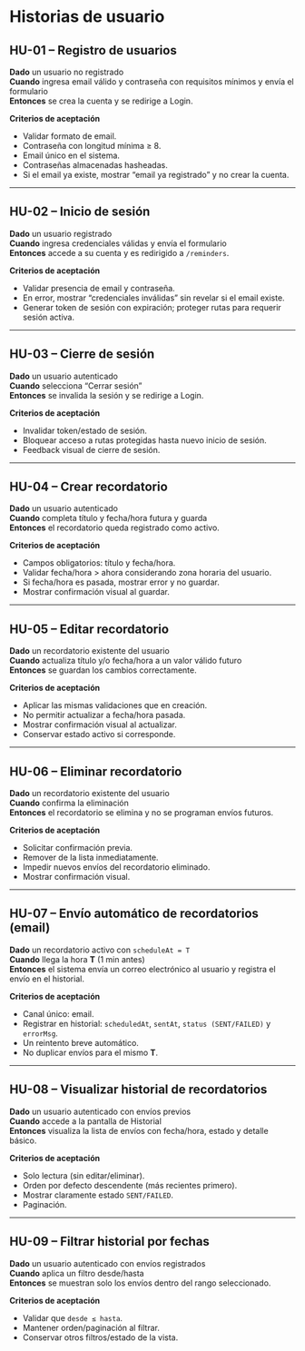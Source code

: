 # Historias de usuario
 
## HU-01 – Registro de usuarios
**Dado** un usuario no registrado  
**Cuando** ingresa email válido y contraseña con requisitos mínimos y envía el formulario  
**Entonces** se crea la cuenta y se redirige a Login.
 
**Criterios de aceptación**
- Validar formato de email.
- Contraseña con longitud mínima ≥ 8.
- Email único en el sistema.
- Contraseñas almacenadas hasheadas.
- Si el email ya existe, mostrar “email ya registrado” y no crear la cuenta.
 
---
 
## HU-02 – Inicio de sesión
**Dado** un usuario registrado  
**Cuando** ingresa credenciales válidas y envía el formulario  
**Entonces** accede a su cuenta y es redirigido a `/reminders`.
 
**Criterios de aceptación**
- Validar presencia de email y contraseña.
- En error, mostrar “credenciales inválidas” sin revelar si el email existe.
- Generar token de sesión con expiración; proteger rutas para requerir sesión activa.
 
---
 
## HU-03 – Cierre de sesión
**Dado** un usuario autenticado  
**Cuando** selecciona “Cerrar sesión”  
**Entonces** se invalida la sesión y se redirige a Login.
 
**Criterios de aceptación**
- Invalidar token/estado de sesión.
- Bloquear acceso a rutas protegidas hasta nuevo inicio de sesión.
- Feedback visual de cierre de sesión.
 
---
 
## HU-04 – Crear recordatorio
**Dado** un usuario autenticado  
**Cuando** completa título y fecha/hora futura y guarda  
**Entonces** el recordatorio queda registrado como activo.
 
**Criterios de aceptación**
- Campos obligatorios: título y fecha/hora.
- Validar fecha/hora > ahora considerando zona horaria del usuario.
- Si fecha/hora es pasada, mostrar error y no guardar.
- Mostrar confirmación visual al guardar.
 
---
 
## HU-05 – Editar recordatorio
**Dado** un recordatorio existente del usuario  
**Cuando** actualiza título y/o fecha/hora a un valor válido futuro  
**Entonces** se guardan los cambios correctamente.
 
**Criterios de aceptación**
- Aplicar las mismas validaciones que en creación.
- No permitir actualizar a fecha/hora pasada.
- Mostrar confirmación visual al actualizar.
- Conservar estado activo si corresponde.
 
---
 
## HU-06 – Eliminar recordatorio
**Dado** un recordatorio existente del usuario  
**Cuando** confirma la eliminación  
**Entonces** el recordatorio se elimina y no se programan envíos futuros.
 
**Criterios de aceptación**
- Solicitar confirmación previa.
- Remover de la lista inmediatamente.
- Impedir nuevos envíos del recordatorio eliminado.
- Mostrar confirmación visual.
 
---
 
## HU-07 – Envío automático de recordatorios (email)
**Dado** un recordatorio activo con `scheduleAt = T`  
**Cuando** llega la hora **T** (1 min antes)  
**Entonces** el sistema envía un correo electrónico al usuario y registra el envío en el historial.
 
**Criterios de aceptación**
- Canal único: email.
- Registrar en historial: `scheduledAt`, `sentAt`, `status (SENT/FAILED)` y `errorMsg`.
- Un reintento breve automático.
- No duplicar envíos para el mismo **T**.
 
---
 
## HU-08 – Visualizar historial de recordatorios
**Dado** un usuario autenticado con envíos previos  
**Cuando** accede a la pantalla de Historial  
**Entonces** visualiza la lista de envíos con fecha/hora, estado y detalle básico.
 
**Criterios de aceptación**
- Solo lectura (sin editar/eliminar).
- Orden por defecto descendente (más recientes primero).
- Mostrar claramente estado `SENT/FAILED`.
- Paginación.
 
---
 
## HU-09 – Filtrar historial por fechas
**Dado** un usuario autenticado con envíos registrados  
**Cuando** aplica un filtro desde/hasta  
**Entonces** se muestran solo los envíos dentro del rango seleccionado.
 
**Criterios de aceptación**
- Validar que `desde ≤ hasta`.
- Mantener orden/paginación al filtrar.
- Conservar otros filtros/estado de la vista.